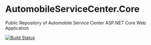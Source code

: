 # AutomobileServiceCenter.Core
Public Repository of Automobile Service Center ASP.NET Core Web Application

[![Build Status](https://travis-ci.org/araguasmedia/AutomobileServiceCenter.Core.svg?branch=dev)](https://travis-ci.org/araguasmedia/AutomobileServiceCenter.Core)
